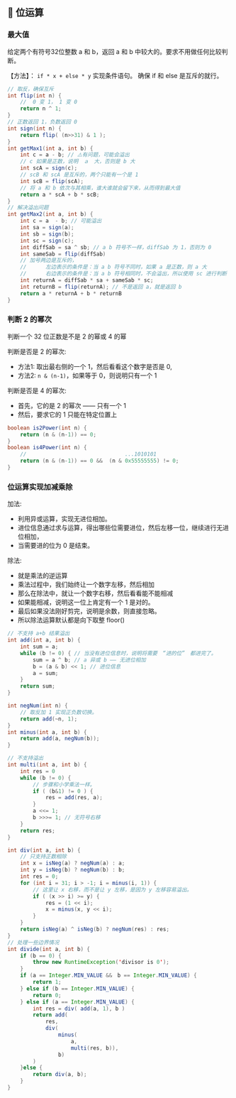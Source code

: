 ## 🍕 位运算


### 最大值

给定两个有符号32位整数 a 和 b，返回 a 和 b 中较大的。要求不用做任何比较判断。

【方法】： `if * x + else * y` 实现条件语句。 确保 if 和 else 是互斥的就行。

```java
// 取反，确保互斥
int flip(int n) {
    //  0 变 1， 1 变 0
    return n ^ 1;
}
// 正数返回 1，负数返回 0
int sign(int n) {
    return flip( (n>>31) & 1 );
}
int getMax1(int a, int b) {
    int c = a - b; // ⚠️有问题，可能会溢出
    // c 如果是正数，说明　ａ　大，否则是 b 大
    int scA = sign(c);
    // scB 和 scA 是互斥的，两个只能有一个是 1
    int scB = flip(scA);
    // 将 a 和 b 依次与其相乘，谁大谁就会留下来，从而得到最大值
    return a * scA + b * scB;
}
// 解决溢出问题
int getMax2(int a, int b) {
    int c = a  - b; // 可能溢出
    int sa = sign(a);
    int sb = sign(b);
    int sc = sign(c);
    int diffSab = sa ^ sb; // a b 符号不一样，diffSab 为 1，否则为 0
    int sameSab = flip(diffSab)
    // 加号两边是互斥的，
    //      左边表示的条件是：当 a b 符号不同时，如果 a 是正数，则 a 大
    //      右边表示的条件是：当 a b 符号相同时，不会溢出，所以使用 sc 进行判断
    int returnA = diffSab * sa + sameSab * sc;
    int returnB = flip(returnA); // 不是返回 a，就是返回 b
    return a * returnA + b * returnB
}
```

### 判断 2 的幂次

判断一个 32 位正数是不是 2 的幂或 4 的幂

判断是否是 2 的幂次:
- 方法1: 取出最右侧的一个 1，然后看看这个数字是否是 0,
- 方法2:  `n & (n-1)`，如果等于 0，则说明只有一个 1

判断是否是 4 的幂次:
- 首先，它的是 2 的幂次 —— 只有一个 1
- 然后，要求它的 1 只能在特定位置上

```java
boolean is2Power(int n) {
    return (n & (n-1)) == 0;
}
boolean is4Power(int n) {
    //                               ...1010101
    return (n & (n-1)) == 0 &&  (n & 0x55555555) != 0;
}
```

### 位运算实现加减乘除

加法:
- 利用异或运算，实现无进位相加。
- 进位信息通过求与运算，得出哪些位需要进位，然后左移一位，继续进行无进位相加，
- 当需要进的位为 0 是结束。

除法:
- 就是乘法的逆运算
- 乘法过程中，我们始终让一个数字左移，然后相加
- 那么在除法中，就让一个数字右移，然后看看能不能相减
- 如果能相减，说明这一位上肯定有一个 1 是对的。
- 最后如果没法刚好剪完，说明是余数，则直接忽略。
- 所以除法运算默认都是向下取整 floor()

```java
// 不支持 a+b 结果溢出
int add(int a, int b) {
    int sum = a;
    while (b != 0) { // 当没有进位信息时，说明将需要　“进的位”　都进完了。
        sum = a ^ b; // a 异或 b —— 无进位相加
        b = (a & b) << 1; // 进位信息
        a = sum;
    }
    return sum;
}

int negNum(int n) {
    // 取反加 1 实现正负数切换。
    return add(~n, 1);
}
int minus(int a, int b) {
    return add(a, negNum(b));
}

// 不支持溢出
int multi(int a, int b) {
    int res = 0
    while (b != 0) {
        // 步骤和小学乘法一样。
        if ( (b&1) != 0 ) {
            res = add(res, a);
        }
        a <<= 1;
        b >>>= 1; // 无符号右移
    }
    return res;
}

int div(int a, int b) {
    // 只支持正数相除
    int x = isNeg(a) ? negNum(a) : a;
    int y = isNeg(b) ? negNum(b) : b;
    int res = 0;
    for (int i = 31; i > -1; i = minus(i, 1)) {
        // 这里让 x 右移，而不是让 y 左移，是因为 y 左移容易溢出。
        if ( (x >> i) >= y) {
            res = (1 << i);
            x = minus(x, y << i);
        }
    }
    return isNeg(a) ^ isNeg(b) ? negNum(res) : res;
}
// 处理一些边界情况
int divide(int a, int b) {
    if (b == 0) {
        throw new RuntimeException('divisor is 0');
    }
    if (a == Integer.MIN_VALUE &&　b == Integer.MIN_VALUE) {
        return 1;
    } else if (b == Integer.MIN_VALUE) {
        return 0;
    } else if (a == Integer.MIN_VALUE) {
        int res = div( add(a, 1), b )
        return add(
            res,
            div(
                minus(
                    a,
                    multi(res, b)),
                b)
        )
    }else {
        return div(a, b);
    }
}
```
